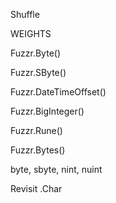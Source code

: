 Shuffle

WEIGHTS

Fuzzr.Byte()

Fuzzr.SByte()

Fuzzr.DateTimeOffset()

Fuzzr.BigInteger()

Fuzzr.Rune()

Fuzzr.Bytes()

byte, sbyte, nint, nuint


Revisit .Char